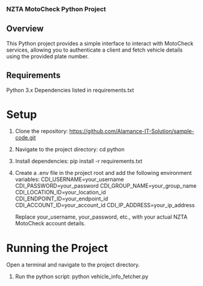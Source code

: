 ### NZTA MotoCheck Python Project

## Overview

This Python project provides a simple interface to interact with MotoCheck services, allowing you to authenticate a client and fetch vehicle details using the provided plate number.

## Requirements

Python 3.x
Dependencies listed in requirements.txt

# Setup

1. Clone the repository:
   https://github.com/Alamance-IT-Solution/sample-code.git
2. Navigate to the project directory:
   cd python
3. Install dependencies:
   pip install -r requirements.txt
4. Create a .env file in the project root and add the following environment variables:
   CDI_USERNAME=your_username
   CDI_PASSWORD=your_password
   CDI_GROUP_NAME=your_group_name
   CDI_LOCATION_ID=your_location_id
   CDI_ENDPOINT_ID=your_endpoint_id
   CDI_ACCOUNT_ID=your_account_id
   CDI_IP_ADDRESS=your_ip_address

   Replace your_username, your_password, etc., with your actual NZTA MotoCheck account details.

# Running the Project

Open a terminal and navigate to the project directory.

1. Run the python script:
   python vehicle_info_fetcher.py
